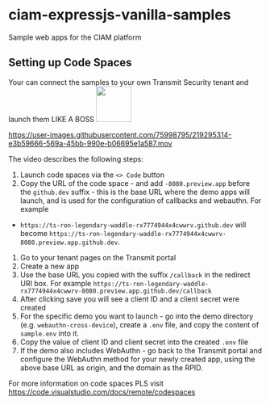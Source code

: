 # ciam-expressjs-vanilla-samples
Sample web apps for the CIAM platform

## Setting up Code Spaces
Your can connect the samples to your own Transmit Security tenant and launch them LIKE A BOSS <img src="https://user-images.githubusercontent.com/75998795/219098021-6afe792d-bd01-4c08-8ac8-403f5f57e520.gif"  width="70" height="70">




https://user-images.githubusercontent.com/75998795/219295314-e3b59666-569a-45bb-990e-b06695e1a587.mov

The video describes the following steps:

1. Launch code spaces via the `<> Code` button
1. Copy the URL of the code space - and add `-8080.preview.app` before the
   `github.dev` suffix - this is the base URL where the demo apps will
launch, and is used for the configuration of
callbacks and webauthn. For example
- `https://ts-ron-legendary-waddle-rx7774944x4cwwrv.github.dev` will become
  `https://ts-ron-legendary-waddle-rx7774944x4cwwrv-8080.preview.app.github.dev`.
1. Go to your tenant pages on the Transmit portal
1. Create a new app
1. Use the base URL you copied with the suffix `/callback` in the redirect URI
   box. For example
`https://ts-ron-legendary-waddle-rx7774944x4cwwrv-8080.preview.app.github.dev/callback`
1. After clicking save you will see a client ID and a client secret were created
1. For the specific demo you want to launch - go into the demo directory (e.g.
   `webauthn-cross-device`), create a `.env` file, and copy the content of
`sample.env` into it.
1. Copy the value of client ID and client secret into the created `.env` file
1. If the demo also includes WebAuthn - go back to the Transmit portal and configure the WebAuthn method for your
   newly created app, using the above base URL as origin, and the domain as the
RPID.


For more information on code spaces PLS visit https://code.visualstudio.com/docs/remote/codespaces
